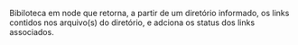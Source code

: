Bibiloteca em node que retorna, a partir de um diretório informado, os links contidos nos arquivo(s) do diretório, e adciona os status dos links associados.
